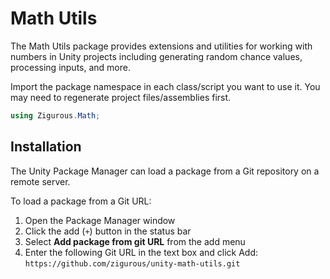 # Math Utils

The Math Utils package provides extensions and utilities for working with numbers in Unity projects including generating random chance values, processing inputs, and more.

Import the package namespace in each class/script you want to use it. You may need to regenerate project files/assemblies first.

```csharp
using Zigurous.Math;
```

## Installation

The Unity Package Manager can load a package from a Git repository on a remote server.

To load a package from a Git URL:

1. Open the Package Manager window
2. Click the add (`+`) button in the status bar
3. Select **Add package from git URL** from the add menu
4. Enter the following Git URL in the text box and click Add:
   `https://github.com/zigurous/unity-math-utils.git`
